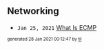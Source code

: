 ## Networking


* <code>Jan 25, 2021</code> [What Is ECMP](2021-01-25T19-31-51-what-is-ecmp.md)

<sup><sub>generated 28 Jan 2021 00:12:47 by <a href='https://github.com/senorprogrammer/til'>til</a></sub></sup>
